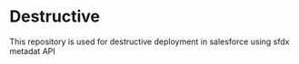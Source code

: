 # Destructive
This repository is used for destructive deployment in salesforce using sfdx metadat API
